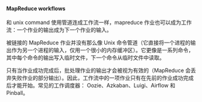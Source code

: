 #### MapReduce workflows
和 unix command 使用管道连成工作流一样，mapreduce 作业也可以成为工作流：一个作业的输出成为下一个作业的输入。

被链接的 MapReduce 作业并没有那么像 Unix 命令管道（它直接将一个进程的输出作为另一个进程的输入，仅用一个很小的内存缓冲区）。它更像是一系列命令，其中每个命令的输出写入临时文件，下一个命令从临时文件中读取。

只有当作业成功完成后，批处理作业的输出才会被视为有效的（MapReduce 会丢弃失败作业的部分输出）。因此，工作流中的一项作业只有在先前的作业成功完成后才能开始。常见的工作调度器： Oozie、Azkaban、Luigi、Airflow 和 Pinball。